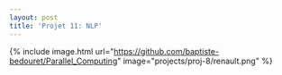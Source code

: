 ```yaml
---
layout: post
title: 'Projet 11: NLP'
---
```




{% include image.html url="https://github.com/baptiste-bedouret/Parallel_Computing" image="projects/proj-8/renault.png" %}
